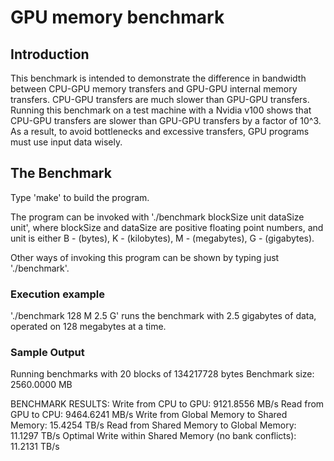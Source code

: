 # GPU memory benchmark


## Introduction

This benchmark is intended to demonstrate the difference in bandwidth between CPU-GPU
memory transfers and GPU-GPU internal memory transfers. CPU-GPU transfers are much slower
than GPU-GPU transfers. Running this benchmark on a test machine with a Nvidia v100 shows that
CPU-GPU transfers are slower than GPU-GPU transfers by a factor of 10^3. As a result, to avoid
bottlenecks and excessive transfers, GPU programs must use input data wisely.


## The Benchmark

Type 'make' to build the program.

The program can be invoked with './benchmark blockSize unit dataSize unit',
where blockSize and dataSize are positive floating point numbers, and unit
is either B - (bytes), K - (kilobytes), M - (megabytes), G - (gigabytes).

Other ways of invoking this program can be shown by typing just './benchmark'.

### Execution example

'./benchmark 128 M 2.5 G' runs the benchmark with 2.5 gigabytes of data, operated on
128 megabytes at a time.

### Sample Output

Running benchmarks with 20 blocks of 134217728 bytes
Benchmark size: 2560.0000 MB

BENCHMARK RESULTS:
Write from CPU to GPU:                                      9121.8556 MB/s
Read from GPU to CPU:                                       9464.6241 MB/s
Write from Global Memory to Shared Memory:                  15.4254 TB/s
Read from Shared Memory to Global Memory:                   11.1297 TB/s
Optimal Write within Shared Memory (no bank conflicts):     11.2131 TB/s



